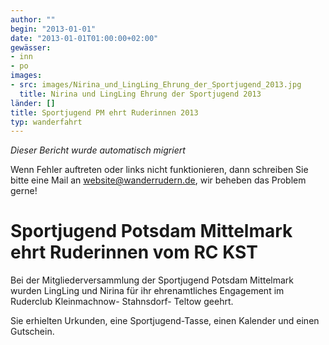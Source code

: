 ```yaml
---
author: ""
begin: "2013-01-01"
date: "2013-01-01T01:00:00+02:00"
gewässer:
- inn
- po
images:
- src: images/Nirina_und_LingLing_Ehrung_der_Sportjugend_2013.jpg
  title: Nirina und LingLing Ehrung der Sportjugend 2013
länder: []
title: Sportjugend PM ehrt Ruderinnen 2013
typ: wanderfahrt
---
```



*Dieser Bericht wurde automatisch migriert*

Wenn Fehler auftreten oder links nicht funktionieren, dann schreiben Sie bitte eine Mail an website@wanderrudern.de, wir beheben das Problem gerne!



# Sportjugend Potsdam Mittelmark ehrt Ruderinnen vom RC KST


Bei der Mitgliederversammlung der Sportjugend Potsdam Mittelmark wurden LingLing und Nirina für ihr ehrenamtliches Engagement im Ruderclub Kleinmachnow- Stahnsdorf- Teltow geehrt.

Sie erhielten Urkunden, eine Sportjugend-Tasse, einen Kalender und einen Gutschein.
